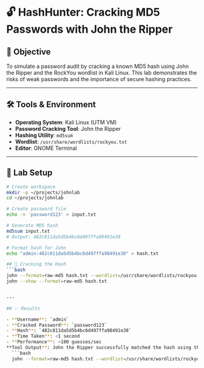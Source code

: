 # 🔓 HashHunter: Cracking MD5 Passwords with John the Ripper

## 🧠 Objective
To simulate a password audit by cracking a known MD5 hash using John the Ripper and the RockYou wordlist in Kali Linux. This lab demonstrates the risks of weak passwords and the importance of secure hashing practices.

---

## 🛠️ Tools & Environment
- **Operating System**: Kali Linux (UTM VM)
- **Password Cracking Tool**: John the Ripper
- **Hashing Utility**: `md5sum`
- **Wordlist**: `/usr/share/wordlists/rockyou.txt`
- **Editor**: GNOME Terminal

---

## 📁 Lab Setup
```bash
# Create workspace
mkdir -p ~/projects/johnlab
cd ~/projects/johnlab

# Create password file
echo -n 'password123' > input.txt

# Generate MD5 hash
md5sum input.txt
# Output: 482c811da5d5b4bc6d497ffa98491e38

# Format hash for John
echo "admin:482c811da5d5b4bc6d497ffa98491e38" > hash.txt

## 🚀 Cracking the Hash
```bash
john --format=raw-md5 hash.txt --wordlist=/usr/share/wordlists/rockyou.txt
john --show --format=raw-md5 hash.txt


---

## ✅ Results

- **Username**: `admin`
- **Cracked Password**: `password123`
- **Hash**: `482c811da5d5b4bc6d497ffa98491e38`
- **Time Taken**: <1 second
- **Performance**: ~100 guesses/sec
**Tool Output**: John the Ripper successfully matched the hash using the RockYou wordlist with the command:
  ```bash
  john --format=raw-md5 hash.txt --wordlist=/usr/share/wordlists/rockyou.txt
